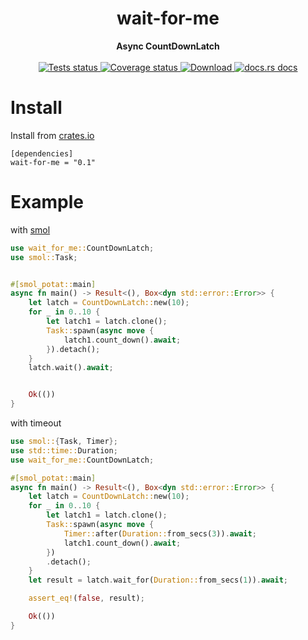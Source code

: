 <h1 align="center">wait-for-me</h1>
<div align="center">
  <strong>
    Async CountDownLatch
  </strong>
</div>

<br />

<div align="center">
  <a href="https://github.com/wolf4ood/wait-for-me/actions?query=workflow%3ATests">
    <img src="https://github.com/wolf4ood/wait-for-me/workflows/Tests/badge.svg"
    alt="Tests status" />
  </a>
  
  <a href="https://coveralls.io/github/wolf4ood/wait-for-me?branch=master">
    <img src="https://coveralls.io/repos/github/wolf4ood/wait-for-me/badge.svg?branch=master"
    alt="Coverage status" />
  </a>
  <a href="https://crates.io/crates/wait-for-me">
    <img src="https://img.shields.io/crates/d/wait-for-me.svg?style=flat-square"
      alt="Download" />
  </a>
  <a href="https://docs.rs/wait-for-me">
    <img src="https://img.shields.io/badge/docs-latest-blue.svg?style=flat-square"
      alt="docs.rs docs" />
  </a>
  
</div>


# Install


Install from [crates.io](https://crates.io)


```
[dependencies]
wait-for-me = "0.1"
```


# Example


with [smol](https://github.com/stjepang/smol)


```rust
use wait_for_me::CountDownLatch;
use smol::Task;


#[smol_potat::main]
async fn main() -> Result<(), Box<dyn std::error::Error>> {
    let latch = CountDownLatch::new(10);
    for _ in 0..10 {
        let latch1 = latch.clone();
        Task::spawn(async move {
            latch1.count_down().await;
        }).detach();
    }
    latch.wait().await;


    Ok(())
}
```

with timeout

```rust
use smol::{Task, Timer};
use std::time::Duration;
use wait_for_me::CountDownLatch;

#[smol_potat::main]
async fn main() -> Result<(), Box<dyn std::error::Error>> {
    let latch = CountDownLatch::new(10);
    for _ in 0..10 {
        let latch1 = latch.clone();
        Task::spawn(async move {
            Timer::after(Duration::from_secs(3)).await;
            latch1.count_down().await;
        })
        .detach();
    }
    let result = latch.wait_for(Duration::from_secs(1)).await;

    assert_eq!(false, result);

    Ok(())
}
```



